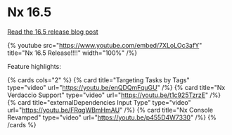 # Nx 16.5

[Read the 16.5 release blog post](https://blog.nrwl.io/nx-16-5-release-7887a27cb5)

{% youtube
src="https://www.youtube.com/embed/7XLoLOc3afY"
title="Nx 16.5 Release!!!!"
width="100%" /%}

Feature highlights:

{% cards cols="2" %}
{% card title="Targeting Tasks by Tags"  type="video" url="https://youtu.be/enQDQmFquGU" /%}
{% card title="Nx Verdaccio Support"  type="video" url="https://youtu.be/t1c925TzrzE" /%}
{% card title="externalDependencies Input Type"  type="video" url="https://youtu.be/FRqgWBmHmAU" /%}
{% card title="Nx Console Revamped"  type="video" url="https://youtu.be/p455D4W7330" /%}
{% /cards %}
